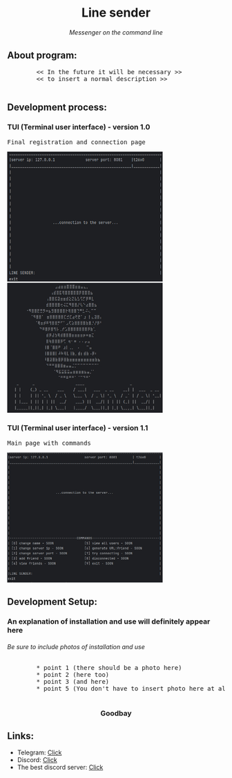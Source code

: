 <div>
    <h1 align="center">
      Line sender
    </h1>
    <h6 align="center">
        Messenger on the command line    
    </h6>
</div>

## About program:
<div>
    <pre>
        << In the future it will be necessary >> 
        << to insert a normal description >>
    </pre>
</div>

## Development process:

<div>
    <h3>TUI (Terminal user interface) - version 1.0 </h3>
    <pre>Final registration and connection page                                  Logo</pre>
     <img height="300" src="src\main\resources\images\demo_1.jpg" width="360"/>
     <img height="300" src="src\main\resources\images\demo_3.1.jpg" width="360"/>
</div>
<div>
    <h3>TUI (Terminal user interface) - version 1.1 </h3>
    <pre>Main page with commands</pre>
     <img height="300" src="src\main\resources\images\demo_2.jpg" width="360"/>
</div>



## Development Setup:
<h3>
    An explanation of installation and use will definitely appear here
</h3>
<h6>
    Be sure to include photos of installation and use
</h6>

<div>
    <pre>
        * point 1 (there should be a photo here)
        * point 2 (here too)
        * point 3 (and here)
        * point 5 (You don't have to insert photo here at all)
    </pre>
</div>

<div>
    <h3 align="center">
        Goodbay
    </h3>

[//]: # (farewell words)
</div>

## Links:

- Telegram: [Click](https://t.me/whoist26x0)
- Discord: [Click](https://discordapp.com/users/488771728969826314/)
- The best discord server: [Click](https://discord.gg/Hfqrmm26NG)